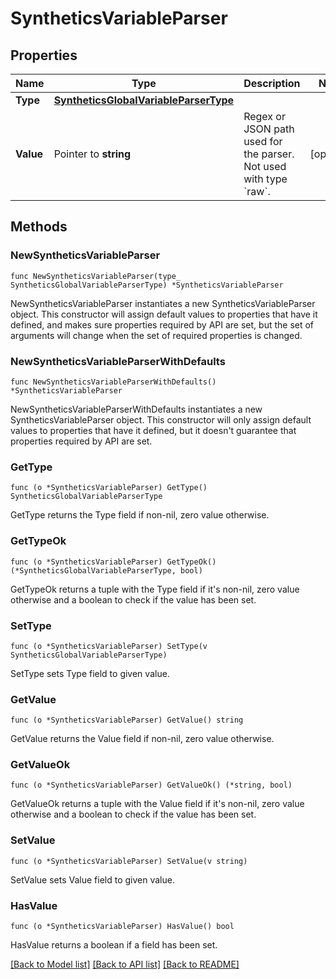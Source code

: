 # SyntheticsVariableParser

## Properties

Name | Type | Description | Notes
---- | ---- | ----------- | ------
**Type** | [**SyntheticsGlobalVariableParserType**](SyntheticsGlobalVariableParserType.md) |  | 
**Value** | Pointer to **string** | Regex or JSON path used for the parser. Not used with type &#x60;raw&#x60;. | [optional] 

## Methods

### NewSyntheticsVariableParser

`func NewSyntheticsVariableParser(type_ SyntheticsGlobalVariableParserType) *SyntheticsVariableParser`

NewSyntheticsVariableParser instantiates a new SyntheticsVariableParser object.
This constructor will assign default values to properties that have it defined,
and makes sure properties required by API are set, but the set of arguments
will change when the set of required properties is changed.

### NewSyntheticsVariableParserWithDefaults

`func NewSyntheticsVariableParserWithDefaults() *SyntheticsVariableParser`

NewSyntheticsVariableParserWithDefaults instantiates a new SyntheticsVariableParser object.
This constructor will only assign default values to properties that have it defined,
but it doesn't guarantee that properties required by API are set.

### GetType

`func (o *SyntheticsVariableParser) GetType() SyntheticsGlobalVariableParserType`

GetType returns the Type field if non-nil, zero value otherwise.

### GetTypeOk

`func (o *SyntheticsVariableParser) GetTypeOk() (*SyntheticsGlobalVariableParserType, bool)`

GetTypeOk returns a tuple with the Type field if it's non-nil, zero value otherwise
and a boolean to check if the value has been set.

### SetType

`func (o *SyntheticsVariableParser) SetType(v SyntheticsGlobalVariableParserType)`

SetType sets Type field to given value.


### GetValue

`func (o *SyntheticsVariableParser) GetValue() string`

GetValue returns the Value field if non-nil, zero value otherwise.

### GetValueOk

`func (o *SyntheticsVariableParser) GetValueOk() (*string, bool)`

GetValueOk returns a tuple with the Value field if it's non-nil, zero value otherwise
and a boolean to check if the value has been set.

### SetValue

`func (o *SyntheticsVariableParser) SetValue(v string)`

SetValue sets Value field to given value.

### HasValue

`func (o *SyntheticsVariableParser) HasValue() bool`

HasValue returns a boolean if a field has been set.


[[Back to Model list]](../README.md#documentation-for-models) [[Back to API list]](../README.md#documentation-for-api-endpoints) [[Back to README]](../README.md)


